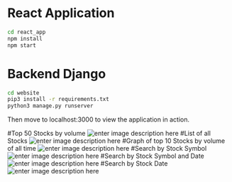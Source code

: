 # React Application

```bash
cd react_app
npm install
npm start
```

# Backend Django

```bash
cd website
pip3 install -r requirements.txt
python3 manage.py runserver
```

Then move to localhost:3000 to view the application in action.

#Top 50 Stocks by volume
![enter image description here][1]
#List of all Stocks
![enter image description here][2]
#Graph of top 10 Stocks by volume of all time
![enter image description here][3]
#Search by Stock Symbol
![enter image description here][4]
#Search by Stock Symbol and Date
![enter image description here][5]
#Search by Stock Date
![enter image description here][6]


  [1]: https://he-s3.s3.amazonaws.com/media/uploads/3c56154.png
  [2]: https://he-s3.s3.amazonaws.com/media/uploads/5c74df0.png
  [3]: https://he-s3.s3.amazonaws.com/media/uploads/6df5c15.png
  [4]: https://he-s3.s3.amazonaws.com/media/uploads/dc7d982.png
  [5]: https://he-s3.s3.amazonaws.com/media/uploads/f953769.png
  [6]: https://he-s3.s3.amazonaws.com/media/uploads/073f35c.png
